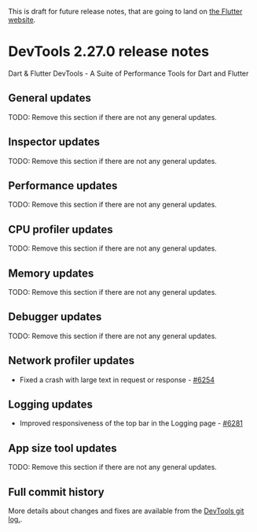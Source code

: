 This is draft for future release notes, that are going to land on
[the Flutter website](https://docs.flutter.dev/development/tools/devtools/release-notes).

# DevTools 2.27.0 release notes

Dart & Flutter DevTools - A Suite of Performance Tools for Dart and Flutter

## General updates
TODO: Remove this section if there are not any general updates.

## Inspector updates
TODO: Remove this section if there are not any general updates.

## Performance updates
TODO: Remove this section if there are not any general updates.

## CPU profiler updates
TODO: Remove this section if there are not any general updates.

## Memory updates
TODO: Remove this section if there are not any general updates.

## Debugger updates
TODO: Remove this section if there are not any general updates.

## Network profiler updates
- Fixed a crash with large text in request or response - [#6254](https://github.com/flutter/devtools/pull/6254)

## Logging updates
* Improved responsiveness of the top bar in the Logging page - [#6281](https://github.com/flutter/devtools/pull/6281)

## App size tool updates
TODO: Remove this section if there are not any general updates.

## Full commit history
More details about changes and fixes are available from the
[DevTools git log.](https://github.com/flutter/devtools/commits/master).
